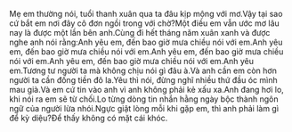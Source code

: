 Mẹ em thường nói, tuổi thanh xuân qua ta đâu kịp mộng với mơ.Vậy tại sao cứ bắt em nơi đây cô đơn ngồi trong với chờ?Một điều em vẫn ước mơ lâu nay là được một lần bên anh.Cùng đi hết tháng năm xuân xanh và được nghe anh nói rằng:Anh yêu em, đến bao giờ mưa chiều nói với em.Anh yêu em, đến bao giờ mưa chiều nói với em.Anh yêu em, đến bao giờ mưa chiều nói với em.Anh yêu em, đến bao giờ mưa chiều nói với em.Anh yêu em.Tương tư người ta mà không chịu nói gì đâu à.Và anh cần em còn hơn người ta cần đống tiền đô la.Yêu thì nói, đừng nghĩ nhiều thứ đầu óc mình mau già.Và em cứ tin vào anh vì anh không phải kẻ xấu xa.Anh đang hơi lo, khi nói ra em sẽ từ chối.Lo từng dòng tin nhắn hằng ngày bộc thành ngôn ngữ của người lừa nhói.Ngực giật lòng mỗi khi gặp em, thì anh phải làm gì để kỳ diệu?Để thấy không có mặt cái khóc.